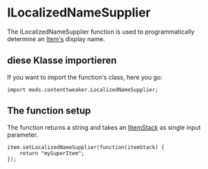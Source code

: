 # ILocalizedNameSupplier

The ILocalizedNameSupplier function is used to programmatically determine an [Item's](/Mods/ContentTweaker/Vanilla/Creatable_Content/Item/) display name.

## diese Klasse importieren

If you want to import the function's class, here you go:

```zenscript
import mods.contenttweaker.LocalizedNameSupplier;
```

## The function setup

The function returns a string and takes an [IItemStack](/Vanilla/Items/IItemStack/) as single input parameter.

```zenscript
item.setLocalizedNameSupplier(function(itemStack) {
    return "mySuperItem";
});
```